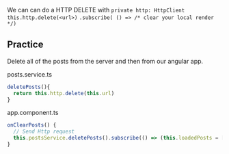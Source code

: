 We can can do a HTTP DELETE with `private http: HttpClient` `this.http.delete(<url>)` `.subscribe( () => /* clear your local render */)`

## Practice 

Delete all of the posts from the server and then from our angular app.

posts.service.ts
  
```ts
deletePosts(){
  return this.http.delete(this.url)
}
```

app.component.ts

```ts
onClearPosts() {
  // Send Http request
  this.postsService.deletePosts().subscribe(() => (this.loadedPosts = []));
}
```